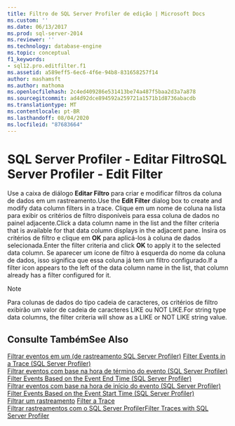 ```yaml
---
title: Filtro de SQL Server Profiler de edição | Microsoft Docs
ms.custom: ''
ms.date: 06/13/2017
ms.prod: sql-server-2014
ms.reviewer: ''
ms.technology: database-engine
ms.topic: conceptual
f1_keywords:
- sql12.pro.editfilter.f1
ms.assetid: a589eff5-6ec6-4f6e-94b8-831658257f14
author: mashamsft
ms.author: mathoma
ms.openlocfilehash: 2c4ed409286e531413be74a487f5baa2d3a7a878
ms.sourcegitcommit: ad4d92dce894592a259721a1571b1d8736abacdb
ms.translationtype: MT
ms.contentlocale: pt-BR
ms.lasthandoff: 08/04/2020
ms.locfileid: "87683664"
---
```

# <a name="sql-server-profiler---edit-filter"></a><span data-ttu-id="c0417-102">SQL Server Profiler - Editar Filtro</span><span class="sxs-lookup"><span data-stu-id="c0417-102">SQL Server Profiler - Edit Filter</span></span>
  <span data-ttu-id="c0417-103">Use a caixa de diálogo **Editar Filtro** para criar e modificar filtros da coluna de dados em um rastreamento.</span><span class="sxs-lookup"><span data-stu-id="c0417-103">Use the **Edit Filter** dialog box to create and modify data column filters in a trace.</span></span> <span data-ttu-id="c0417-104">Clique em um nome de coluna na lista para exibir os critérios de filtro disponíveis para essa coluna de dados no painel adjacente.</span><span class="sxs-lookup"><span data-stu-id="c0417-104">Click a data column name in the list and the filter criteria that is available for that data column displays in the adjacent pane.</span></span> <span data-ttu-id="c0417-105">Insira os critérios de filtro e clique em **OK** para aplicá-los à coluna de dados selecionada.</span><span class="sxs-lookup"><span data-stu-id="c0417-105">Enter the filter criteria and click **OK** to apply it to the selected data column.</span></span> <span data-ttu-id="c0417-106">Se aparecer um ícone de filtro à esquerda do nome da coluna de dados, isso significa que essa coluna já tem um filtro configurado.</span><span class="sxs-lookup"><span data-stu-id="c0417-106">If a filter icon appears to the left of the data column name in the list, that column already has a filter configured for it.</span></span>  
  
> [!NOTE]  
>  <span data-ttu-id="c0417-107">Para colunas de dados do tipo cadeia de caracteres, os critérios de filtro exibirão um valor de cadeia de caracteres LIKE ou NOT LIKE.</span><span class="sxs-lookup"><span data-stu-id="c0417-107">For string type data columns, the filter criteria will show as a LIKE or NOT LIKE string value.</span></span>  
  
## <a name="see-also"></a><span data-ttu-id="c0417-108">Consulte Também</span><span class="sxs-lookup"><span data-stu-id="c0417-108">See Also</span></span>  
 <span data-ttu-id="c0417-109">[Filtrar eventos em um &#40;de rastreamento SQL Server Profiler&#41;](../tools/sql-server-profiler/filter-events-in-a-trace-sql-server-profiler.md) </span><span class="sxs-lookup"><span data-stu-id="c0417-109">[Filter Events in a Trace &#40;SQL Server Profiler&#41;](../tools/sql-server-profiler/filter-events-in-a-trace-sql-server-profiler.md) </span></span>  
 <span data-ttu-id="c0417-110">[Filtrar eventos com base na hora de término do evento &#40;SQL Server Profiler&#41;](../tools/sql-server-profiler/filter-events-based-on-the-event-end-time-sql-server-profiler.md) </span><span class="sxs-lookup"><span data-stu-id="c0417-110">[Filter Events Based on the Event End Time &#40;SQL Server Profiler&#41;](../tools/sql-server-profiler/filter-events-based-on-the-event-end-time-sql-server-profiler.md) </span></span>  
 <span data-ttu-id="c0417-111">[Filtrar eventos com base na hora de início do evento &#40;SQL Server Profiler&#41;](../tools/sql-server-profiler/filter-events-based-on-the-event-start-time-sql-server-profiler.md) </span><span class="sxs-lookup"><span data-stu-id="c0417-111">[Filter Events Based on the Event Start Time &#40;SQL Server Profiler&#41;](../tools/sql-server-profiler/filter-events-based-on-the-event-start-time-sql-server-profiler.md) </span></span>  
 <span data-ttu-id="c0417-112">[Filtrar um rastreamento](../relational-databases/sql-trace/filter-a-trace.md) </span><span class="sxs-lookup"><span data-stu-id="c0417-112">[Filter a Trace](../relational-databases/sql-trace/filter-a-trace.md) </span></span>  
 [<span data-ttu-id="c0417-113">Filtrar rastreamentos com o SQL Server Profiler</span><span class="sxs-lookup"><span data-stu-id="c0417-113">Filter Traces with SQL Server Profiler</span></span>](../tools/sql-server-profiler/filter-traces-with-sql-server-profiler.md)  
  
  
